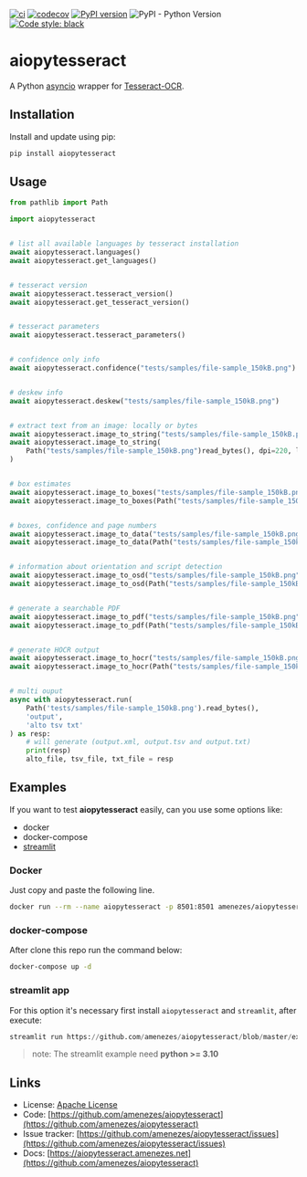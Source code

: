 [![ci](https://github.com/amenezes/aiopytesseract/actions/workflows/ci.yml/badge.svg)](https://github.com/amenezes/aiopytesseract/actions/workflows/ci.yml)
[![codecov](https://codecov.io/gh/amenezes/aiopytesseract/branch/master/graph/badge.svg)](https://codecov.io/gh/amenezes/aiopytesseract)
[![PyPI version](https://badge.fury.io/py/aiopytesseract.svg)](https://badge.fury.io/py/aiopytesseract)
![PyPI - Python Version](https://img.shields.io/pypi/pyversions/aiopytesseract)
[![Code style: black](https://img.shields.io/badge/code%20style-black-000000.svg)](https://github.com/psf/black)

# aiopytesseract

A Python [asyncio](https://docs.python.org/3/library/asyncio.html) wrapper for [Tesseract-OCR](https://tesseract-ocr.github.io/tessdoc/).

## Installation

Install and update using pip:

````bash
pip install aiopytesseract
````

## Usage

```python
from pathlib import Path

import aiopytesseract


# list all available languages by tesseract installation
await aiopytesseract.languages()
await aiopytesseract.get_languages()


# tesseract version
await aiopytesseract.tesseract_version()
await aiopytesseract.get_tesseract_version()


# tesseract parameters
await aiopytesseract.tesseract_parameters()


# confidence only info
await aiopytesseract.confidence("tests/samples/file-sample_150kB.png")


# deskew info
await aiopytesseract.deskew("tests/samples/file-sample_150kB.png")


# extract text from an image: locally or bytes
await aiopytesseract.image_to_string("tests/samples/file-sample_150kB.png")
await aiopytesseract.image_to_string(
	Path("tests/samples/file-sample_150kB.png")read_bytes(), dpi=220, lang='eng+por'
)


# box estimates
await aiopytesseract.image_to_boxes("tests/samples/file-sample_150kB.png")
await aiopytesseract.image_to_boxes(Path("tests/samples/file-sample_150kB.png")


# boxes, confidence and page numbers
await aiopytesseract.image_to_data("tests/samples/file-sample_150kB.png")
await aiopytesseract.image_to_data(Path("tests/samples/file-sample_150kB.png")


# information about orientation and script detection
await aiopytesseract.image_to_osd("tests/samples/file-sample_150kB.png")
await aiopytesseract.image_to_osd(Path("tests/samples/file-sample_150kB.png")


# generate a searchable PDF
await aiopytesseract.image_to_pdf("tests/samples/file-sample_150kB.png")
await aiopytesseract.image_to_pdf(Path("tests/samples/file-sample_150kB.png")


# generate HOCR output
await aiopytesseract.image_to_hocr("tests/samples/file-sample_150kB.png")
await aiopytesseract.image_to_hocr(Path("tests/samples/file-sample_150kB.png")


# multi ouput
async with aiopytesseract.run(
	Path('tests/samples/file-sample_150kB.png').read_bytes(),
	'output',
	'alto tsv txt'
) as resp:
	# will generate (output.xml, output.tsv and output.txt)
	print(resp)
	alto_file, tsv_file, txt_file = resp
```

## Examples

If you want to test **aiopytesseract** easily, can you use some options like:

- docker
- docker-compose
- [streamlit](https://streamlit.io)

### Docker

Just copy and paste the following line.

```bash
docker run --rm --name aiopytesseract -p 8501:8501 amenezes/aiopytesseract
```

### docker-compose

After clone this repo run the command below:

```bash
docker-compose up -d
```

### streamlit app

For this option it's necessary first install `aiopytesseract` and `streamlit`, after execute:

```python
streamlit run https://github.com/amenezes/aiopytesseract/blob/master/examples/streamlit/app.py
```

> note: The streamlit example need **python >= 3.10**

## Links

- License: [Apache License](https://choosealicense.com/licenses/apache-2.0/)
- Code: [https://github.com/amenezes/aiopytesseract](https://github.com/amenezes/aiopytesseract)
- Issue tracker: [https://github.com/amenezes/aiopytesseract/issues](https://github.com/amenezes/aiopytesseract/issues)
- Docs: [https://aiopytesseract.amenezes.net](https://github.com/amenezes/aiopytesseract)
